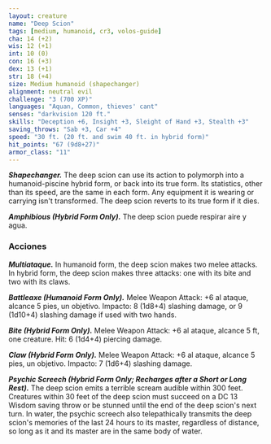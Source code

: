 ```yaml
---
layout: creature
name: "Deep Scion"
tags: [medium, humanoid, cr3, volos-guide]
cha: 14 (+2)
wis: 12 (+1)
int: 10 (0)
con: 16 (+3)
dex: 13 (+1)
str: 18 (+4)
size: Medium humanoid (shapechanger)
alignment: neutral evil
challenge: "3 (700 XP)"
languages: "Aquan, Common, thieves' cant"
senses: "darkvision 120 ft."
skills: "Deception +6, Insight +3, Sleight of Hand +3, Stealth +3"
saving_throws: "Sab +3, Car +4"
speed: "30 ft. (20 ft. and swim 40 ft. in hybrid form)"
hit_points: "67 (9d8+27)"
armor_class: "11"
---
```


***Shapechanger.*** The deep scion can use its action to polymorph into a humanoid-piscine hybrid form, or back into its true form. Its statistics, other than its speed, are the same in each form. Any equipment it is wearing or carrying isn't transformed. The deep scion reverts to its true form if it dies.

***Amphibious (Hybrid Form Only).*** The deep scion puede respirar aire y agua.

### Acciones

***Multiataque.*** In humanoid form, the deep scion makes two melee attacks. In hybrid form, the deep scion makes three attacks: one with its bite and two with its claws.

***Battleaxe (Humanoid Form Only).*** Melee Weapon Attack: +6 al ataque, alcance 5 pies, un objetivo. Impacto: 8 (1d8+4) slashing damage, or 9 (1d10+4) slashing damage if used with two hands.

***Bite (Hybrid Form Only).*** Melee Weapon Attack: +6 al ataque, alcance 5 ft, one creature. Hit: 6 (1d4+4) piercing damage.

***Claw (Hybrid Form Only).*** Melee Weapon Attack: +6 al ataque, alcance 5 pies, un objetivo. Impacto: 7 (1d6+4) slashing damage.

***Psychic Screech (Hybrid Form Only; Recharges after a Short or Long Rest).*** The deep scion emits a terrible scream audible within 300 feet. Creatures within 30 feet of the deep scion must succeed on a DC 13 Wisdom saving throw or be stunned until the end of the deep scion's next turn. In water, the psychic screech also telepathically transmits the deep scion's memories of the last 24 hours to its master, regardless of distance, so long as it and its master are in the same body of water.
